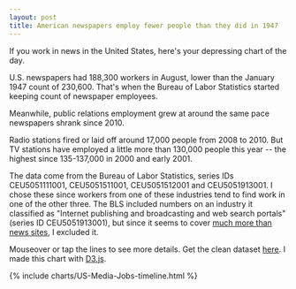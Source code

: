 ```yaml
---
layout: post
title: American newspapers employ fewer people than they did in 1947
---
```


If you work in news in the United States, here's your depressing chart of the day. 

U.S. newspapers had 188,300 workers in August, lower than the January 1947 count of 230,600. That's when the Bureau of Labor Statistics started keeping count of newspaper employees. 

Meanwhile, public relations employment grew at around the same pace newspapers shrank since 2010. 

Radio stations fired or laid off around 17,000 people from 2008 to 2010. But TV stations have employed a little more than 130,000 people this year -- the highest since 135-137,000 in 2000 and early 2001.

The data come from the Bureau of Labor Statistics, series IDs CEU5051111001, CEU5051511001, CEU5051512001 and CEU5051913001. I chose these since workers from one of these industries tend to find work in one of the other three. The BLS included numbers on an industry it classified as "Internet publishing and broadcasting and web search portals" (series ID CEU5051913001), but since it seems to cover [much more than news sites](http://businessdatacodes.com/naics/code-519130-internet-publishing-and-broadcasting-and-web-search-portals), I excluded it.

Mouseover or tap the lines to see more details. Get the clean dataset [here]({{site.baseurl}}/public/datasets/MediaJobNumbersUSA.csv). I made this chart with [D3.js](http://d3js.org/).

{% include charts/US-Media-Jobs-timeline.html %}

<!-- <img src="{{site.baseurl}}/public/images/US-media-jobs.png" style="display:none;"> -->